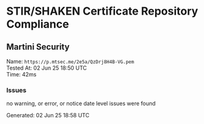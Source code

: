 # STIR/SHAKEN Certificate Repository Compliance

## Martini Security

Name: `https://p.mtsec.me/2e5a/QzDrj8H4B-VG.pem`\
Tested At: 02 Jun 25 18:50 UTC\
Time: 42ms

### Issues

no warning, or error, or notice date level issues were found

Generated: 02 Jun 25 18:58 UTC